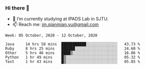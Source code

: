 ### Hi there 👋

- 🔭 I’m currently studying at IPADS Lab in SJTU.
- 📫 Reach me: im.qianmian.yu@gmail.com

<!--START_SECTION:waka-->
```text
Week: 05 October, 2020 - 12 October, 2020

Java     14 hrs 58 mins  ███████████░░░░░░░░░░░░░░   43.73 % 
Ruby     8 hrs 25 mins   ██████░░░░░░░░░░░░░░░░░░░   24.60 % 
Other    5 hrs 46 mins   ████▒░░░░░░░░░░░░░░░░░░░░   16.86 % 
Python   1 hr 49 mins    █▒░░░░░░░░░░░░░░░░░░░░░░░   05.32 % 
Text     1 hr 43 mins    █▒░░░░░░░░░░░░░░░░░░░░░░░   05.05 % 
```
<!--END_SECTION:waka-->

<!--
**yqmmm/yqmmm** is a ✨ _special_ ✨ repository because its `README.md` (this file) appears on your GitHub profile.

Here are some ideas to get you started:

- 🔭 I’m currently working on ...
- 🌱 I’m currently learning ...
- 👯 I’m looking to collaborate on ...
- 🤔 I’m looking for help with ...
- 💬 Ask me about ...
- 📫 How to reach me: ...
- 😄 Pronouns: ...
- ⚡ Fun fact: ...
-->
